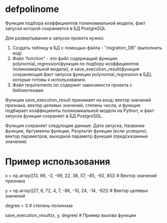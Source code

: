 # defpolinome

Функция подбора коэффициентов полиномиальной модели, факт запуска которой сохраняется в БД PostgreSQL

Для развертывания и запуска проекта нужно:
1) Создать таблицу в БД с помощью файла - "migration_DB" (выполнить код)
2) Файл 'function" - это файл содержащий функции: polynomial_regression(функция по подбору коэффициентов полиномиальной модели), и save_execution_result(функция сохраняющая факт запуска функции polynomial_regression в БД), которые готовы к использованию.
3) Файл requirements.txt содержит зависимости проекта с библиотеками


Функции save_execution_result принимает на вход: вектор значений признака, вектор целевых значений, степень числа, и функция подбирает коэффициенты полиномиальной модели на Python, и факт запуска функции сохраняет в БД PostgreSQL.

Функция сохраняет следующие данные: Дата запуска, Название функции, Аргументы функции, Результат функции (если успешно), вектор параметров, выходной параметр функций (предсказанные значения)


# Пример использования
x = np.array([13, 66, -3, -99, 22, 38, 57, -85, -92, 85])  # Вектор значений признака

y = np.array([27, 6, 72, 4, 7, -86, -10, 24, -14, -92])  # Вектор целевых значений

degree = 3  # степень полинома

save_execution_result(x, y, degree) # Пример вызова функции

